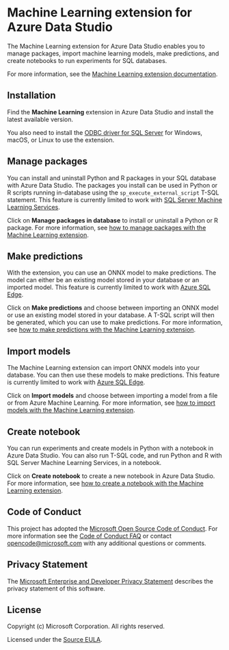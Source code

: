 # Machine Learning extension for Azure Data Studio

The Machine Learning extension for Azure Data Studio enables you to manage packages, import machine learning models, make predictions, and create notebooks to run experiments for SQL databases. 

For more information, see the [Machine Learning extension documentation](https://go.microsoft.com/fwlink/?linkid=2129918).

## Installation

Find the **Machine Learning** extension in Azure Data Studio and install the latest available version.

You also need to install the [ODBC driver for SQL Server](https://go.microsoft.com/fwlink/?linkid=2129818) for Windows, macOS, or Linux to use the extension.

## Manage packages

You can install and uninstall Python and R packages in your SQL database with Azure Data Studio. The packages you install can be used in Python or R scripts running in-database using the `sp_execute_external_script` T-SQL statement. This feature is currently limited to work with [SQL Server Machine Learning Services](https://go.microsoft.com/fwlink/?linkid=2128672).

Click on **Manage packages in database** to install or uninstall a Python or R package. For more information, see [how to manage packages with the Machine Learning extension](https://go.microsoft.com/fwlink/?linkid=2129919).

## Make predictions

With the extension, you can use an ONNX model to make predictions. The model can either be an existing model stored in your database or an imported model. This feature is currently limited to work with [Azure SQL Edge](https://go.microsoft.com/fwlink/?linkid=2129794).

Click on **Make predictions** and choose between importing an ONNX model or use an existing model stored in your database. A T-SQL script will then be generated, which you can use to make predictions. For more information, see [how to make predictions with the Machine Learning extension](https://go.microsoft.com/fwlink/?linkid=2129795).

## Import models

The Machine Learning extension can import ONNX models into your database. You can then use these models to make predictions. This feature is currently limited to work with [Azure SQL Edge](https://go.microsoft.com/fwlink/?linkid=2129794).

Click on **Import models** and choose between importing a model from a file or from Azure Machine Learning. For more information, see [how to import models with the Machine Learning extension](https://go.microsoft.com/fwlink/?linkid=2129796).

## Create notebook

You can run experiments and create models in Python with a notebook in Azure Data Studio. You can also run T-SQL code, and run Python and R with SQL Server Machine Learning Services, in a notebook.

Click on **Create notebook** to create a new notebook in Azure Data Studio. For more information, see [how to create a notebook with the Machine Learning extension](https://go.microsoft.com/fwlink/?linkid=2129920).

## Code of Conduct

This project has adopted the [Microsoft Open Source Code of Conduct](https://opensource.microsoft.com/codeofconduct/). For more information see the [Code of Conduct FAQ](https://opensource.microsoft.com/codeofconduct/faq/) or contact [opencode@microsoft.com](mailto:opencode@microsoft.com) with any additional questions or comments.

## Privacy Statement

The [Microsoft Enterprise and Developer Privacy Statement](https://privacy.microsoft.com/privacystatement) describes the privacy statement of this software.

## License

Copyright (c) Microsoft Corporation. All rights reserved.

Licensed under the [Source EULA](https://raw.githubusercontent.com/Microsoft/azuredatastudio/master/LICENSE.txt).
